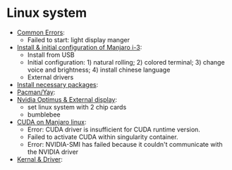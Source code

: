 # Linux system

- [Common Errors](https://github.com/BumbleBee0819/Development-blogs-on-manjaro-i-3/issues/7):
    - Failed to start: light display manger
- [Install & initial configuration of Manjaro i-3](https://github.com/BumbleBee0819/Development-blogs-on-manjaro-i-3/issues/5):
    - Install from USB
    - Initial configuration: 1) natural rolling; 2) colored terminal; 3) change voice and brightness; 4) install chinese language
    - External drivers
- [Install necessary packages](https://github.com/BumbleBee0819/Development-blogs-on-manjaro-i-3/issues/6):
- [Pacman/Yay](https://github.com/BumbleBee0819/blogs/issues/2):
- [Nvidia Optimus & External display](https://github.com/BumbleBee0819/blogs/issues/3):
    - set linux system with 2 chip cards
    - bumblebee
- [CUDA on Manjaro linux](https://github.com/BumbleBee0819/blogs/issues/1):
    - Error: CUDA driver is insufficient for CUDA runtime version.
    - Failed to activate CUDA within singularity container.
    - Error: NVIDIA-SMI has failed because it couldn't communicate with the NVIDIA driver
- [Kernal & Driver](https://github.com/BumbleBee0819/blogs/issues/4):

